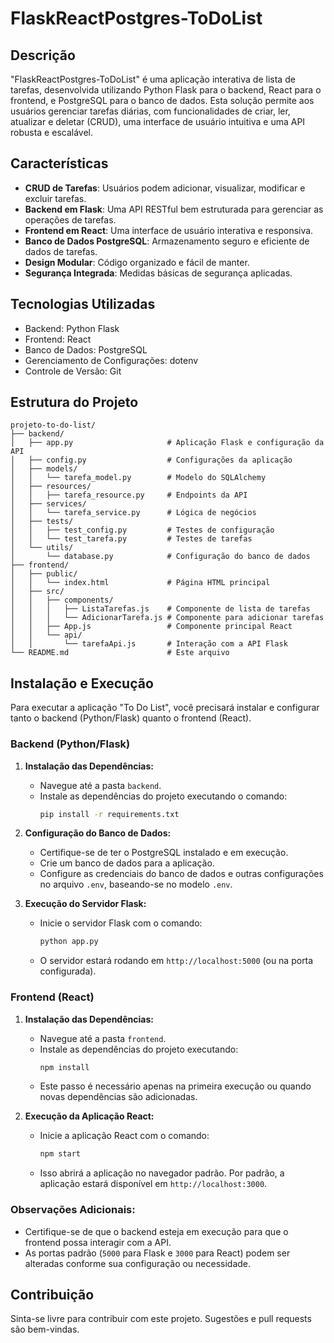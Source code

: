 
# FlaskReactPostgres-ToDoList

## Descrição
"FlaskReactPostgres-ToDoList" é uma aplicação interativa de lista de tarefas, desenvolvida utilizando Python Flask para o backend, React para o frontend, e PostgreSQL para o banco de dados. Esta solução permite aos usuários gerenciar tarefas diárias, com funcionalidades de criar, ler, atualizar e deletar (CRUD), uma interface de usuário intuitiva e uma API robusta e escalável.

## Características
- **CRUD de Tarefas**: Usuários podem adicionar, visualizar, modificar e excluir tarefas.
- **Backend em Flask**: Uma API RESTful bem estruturada para gerenciar as operações de tarefas.
- **Frontend em React**: Uma interface de usuário interativa e responsiva.
- **Banco de Dados PostgreSQL**: Armazenamento seguro e eficiente de dados de tarefas.
- **Design Modular**: Código organizado e fácil de manter.
- **Segurança Integrada**: Medidas básicas de segurança aplicadas.

## Tecnologias Utilizadas
- Backend: Python Flask
- Frontend: React
- Banco de Dados: PostgreSQL
- Gerenciamento de Configurações: dotenv
- Controle de Versão: Git

## Estrutura do Projeto
```
projeto-to-do-list/
├── backend/
│   ├── app.py                     # Aplicação Flask e configuração da API
│   ├── config.py                  # Configurações da aplicação
│   ├── models/
│   │   └── tarefa_model.py        # Modelo do SQLAlchemy
│   ├── resources/
│   │   ├── tarefa_resource.py     # Endpoints da API
│   ├── services/
│   │   └── tarefa_service.py      # Lógica de negócios
│   ├── tests/
│   │   ├── test_config.py         # Testes de configuração
│   │   └── test_tarefa.py         # Testes de tarefas
│   └── utils/
│       └── database.py            # Configuração do banco de dados
├── frontend/
│   ├── public/                    
│   │   └── index.html             # Página HTML principal
│   ├── src/
│   │   ├── components/            
│   │   │   ├── ListaTarefas.js    # Componente de lista de tarefas
│   │   │   └── AdicionarTarefa.js # Componente para adicionar tarefas
│   │   ├── App.js                 # Componente principal React
│   │   └── api/
│   │       └── tarefaApi.js       # Interação com a API Flask
└── README.md                      # Este arquivo
```


## Instalação e Execução

Para executar a aplicação "To Do List", você precisará instalar e configurar tanto o backend (Python/Flask) quanto o frontend (React).

### Backend (Python/Flask)

1. **Instalação das Dependências:**
   - Navegue até a pasta `backend`.
   - Instale as dependências do projeto executando o comando:
     ```bash
     pip install -r requirements.txt
     ```

2. **Configuração do Banco de Dados:**
   - Certifique-se de ter o PostgreSQL instalado e em execução.
   - Crie um banco de dados para a aplicação.
   - Configure as credenciais do banco de dados e outras configurações no arquivo `.env`, baseando-se no modelo `.env`.

3. **Execução do Servidor Flask:**
   - Inicie o servidor Flask com o comando:
     ```bash
     python app.py
     ```
   - O servidor estará rodando em `http://localhost:5000` (ou na porta configurada).

### Frontend (React)

1. **Instalação das Dependências:**
   - Navegue até a pasta `frontend`.
   - Instale as dependências do projeto executando:
     ```bash
     npm install
     ```
   - Este passo é necessário apenas na primeira execução ou quando novas dependências são adicionadas.

2. **Execução da Aplicação React:**
   - Inicie a aplicação React com o comando:
     ```bash
     npm start
     ```
   - Isso abrirá a aplicação no navegador padrão. Por padrão, a aplicação estará disponível em `http://localhost:3000`.

### Observações Adicionais:

- Certifique-se de que o backend esteja em execução para que o frontend possa interagir com a API.
- As portas padrão (`5000` para Flask e `3000` para React) podem ser alteradas conforme sua configuração ou necessidade.



## Contribuição
Sinta-se livre para contribuir com este projeto. Sugestões e pull requests são bem-vindas.



